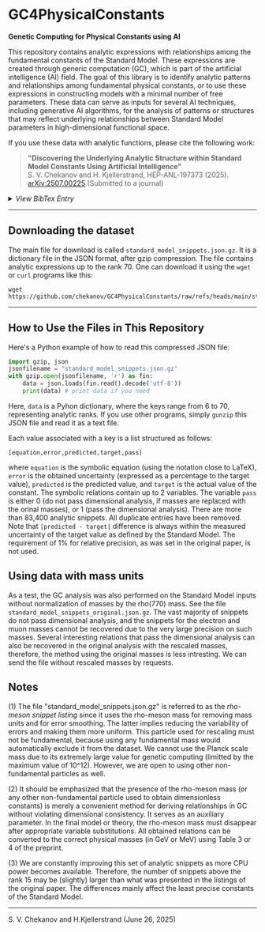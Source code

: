 # GC4PhysicalConstants

**Genetic Computing for Physical Constants using AI**

This repository contains analytic expressions with relationships among the fundamental constants of the Standard Model. These expressions are created through generic computation (GC), which is part of the artificial intelligence (AI) field. The goal of this library is to identify analytic patterns and relationships among fundamental physical constants, or to use these expressions in constructing models with a minimal number of free parameters. These data can serve as inputs for several AI techniques, including generative AI algorithms, for the analysis of patterns or structures that may reflect underlying relationships between Standard Model parameters in high-dimensional functional space.

If you use these data with analytic functions, please cite the following work:

> **"Discovering the Underlying Analytic Structure within Standard Model Constants Using Artificial Intelligence"**  
> S. V. Chekanov and H. Kjellerstrand, HEP-ANL-197373 (2025).  
> [arXiv:2507.00225](https://arxiv.org/abs/2507.00225) (Submitted to a journal)

<details>
  <summary><i>View BibTex Entry</i></summary>

```bibtex
@article{Chekanov:2025wzw,
    author = "Chekanov, S. V. and Kjellerstrand, H.",
    title = "{Discovering the underlying analytic structure
    within Standard Model constants using artificial intelligence}",
    eprint = "2507.00225",
    archivePrefix = "arXiv",
    primaryClass = "hep-ph",
    reportNumber = "HEP-ANL-197373",
    month = "6",
    year = "2025"
}
```
</details>

---

## Downloading the dataset

The main file for download is called ```standard_model_snippets.json.gz```. It is a dictionary file in the JSON format, after gzip compression. 
The file contains analytic expressions up to the rank 70. One can download it using  the ```wget``` or ```curl``` programs like this:

```
wget https://github.com/chekanov/GC4PhysicalConstants/raw/refs/heads/main/standard_model_snippets.json.gz
```

---

## How to Use the Files in This Repository

Here's a Python example of how to read this compressed JSON file:

```python
import gzip, json
jsonfilename = "standard_model_snippets.json.gz"
with gzip.open(jsonfilename, 'r') as fin:
    data = json.loads(fin.read().decode('utf-8'))
    print(data) # print data if you need
```
Here, ```data``` is a Pyhon dictionary, where the keys range from 6 to 70, representing analytic ranks. If you use other programs, simply ```gunzip``` this JSON file and read it as a text file.

Each value associated with a key is a list structured as follows:

```
[equation,error,predicted,target,pass]
```
where ```equation``` is the symbolic equation (using the notation close to LaTeX), ```error``` is the obtained uncertainty (expressed as a percentage to the target value), ```predicted``` is the predicted value, and 
```target``` is the actual value of the constant. The symbolic relations contain up to 2 variables. The variable ```pass``` is either 0 (do not pass dimensional analysis, if masses are replaced with the orinal masses), or 1  (pass the dimensional analysis). There are more than 83,400 analytic snippets. All duplicate entries have been removed. Note that  ```|predicted - target|``` difference is always within the measured uncertainty of the target value as defined by the Standard Model. The requirement of 1% for relative precision, as was set in the original paper, is not used.

## Using data with mass units

As a test, the GC analysis was also performed on the Standard Model inputs without normalization of masses by the rho(770) mass. See the file ```standard_model_snippets_original.json.gz```. The vast majority of snippets do not pass dimensional analysis, and the snippets for the electron and muon masses cannot be recovered due to the very large precision on such masses. Several interesting relations that pass the dimensional analysis can also be recovered in the original analysis with the rescaled masses, therefore, the method using the original masses is less intresting. We can send the file without rescaled masses by requests.

## Notes

(1) The file "standard_model_snippets.json.gz" is referred to as the *rho-meson snippet listing* since it uses the rho-meson mass for removing mass units and for error smoothing. The latter implies reducing the variability of errors and making them more uniform. This particle used for rescaling must not be fundamental, because using any fundamental mass would automatically exclude it from the dataset. We cannot use the Planck scale mass due to its extremely large value for genetic computing (limitted by the maximum value of 10^12). However, we are open to using other non-fundamental particles as well.

(2) It should be emphasized that the presence of the rho-meson mass (or any other non-fundamental particle used to obtain dimensionless constants) is merely a convenient method for deriving relationships in GC without violating dimensional consistency. It serves as an auxiliary parameter. In the final model or theory, the rho-meson mass must disappear after appropriate variable substitutions. All obtained relations can be converted to the correct physical masses (in GeV or MeV) using Table 3 or 4 of the preprint.

(3) We are constantly improving this set of analytic snippets as more CPU power becomes available. Therefore, the number of snippets above the rank 15 may be (slightly) larger than what was presented in the listings of the original paper. The differences mainly affect the least precise constants of the Standard Model.

---

S. V. Chekanov and H.Kjellerstrand (June 26, 2025)

